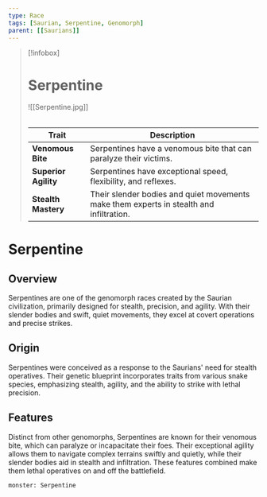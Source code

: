 ```yaml
---
type: Race
tags: [Saurian, Serpentine, Genomorph]
parent: [[Saurians]]
---
```


> [!infobox]
> # Serpentine
> ![[Serpentine.jpg]]
> ###### 
> | Trait               | Description                                                  |
> |---------------------|--------------------------------------------------------------|
> | **Venomous Bite**  | Serpentines have a venomous bite that can paralyze their victims. |
> | **Superior Agility**| Serpentines have exceptional speed, flexibility, and reflexes. |
> | **Stealth Mastery** | Their slender bodies and quiet movements make them experts in stealth and infiltration. |

# Serpentine

## Overview

Serpentines are one of the genomorph races created by the Saurian civilization, primarily designed for stealth, precision, and agility. With their slender bodies and swift, quiet movements, they excel at covert operations and precise strikes.

## Origin

Serpentines were conceived as a response to the Saurians' need for stealth operatives. Their genetic blueprint incorporates traits from various snake species, emphasizing stealth, agility, and the ability to strike with lethal precision.

## Features

Distinct from other genomorphs, Serpentines are known for their venomous bite, which can paralyze or incapacitate their foes. Their exceptional agility allows them to navigate complex terrains swiftly and quietly, while their slender bodies aid in stealth and infiltration. These features combined make them lethal operatives on and off the battlefield.

```statblock
monster: Serpentine 
```